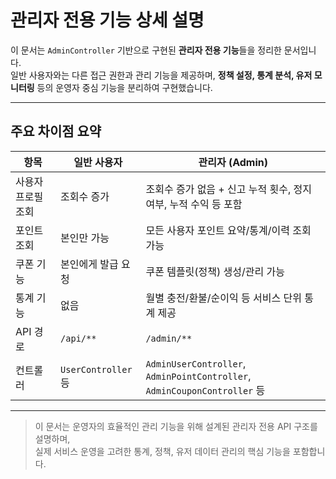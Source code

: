 #  관리자 전용 기능 상세 설명

이 문서는 `AdminController` 기반으로 구현된 **관리자 전용 기능**들을 정리한 문서입니다.  
일반 사용자와는 다른 접근 권한과 관리 기능을 제공하며, **정책 설정, 통계 분석, 유저 모니터링** 등의 운영자 중심 기능을 분리하여 구현했습니다.

---


##  주요 차이점 요약

| 항목         | 일반 사용자             | 관리자 (Admin)                                                              |
| ---------- | ------------------ | ------------------------------------------------------------------------ |
| 사용자 프로필 조회 | 조회수 증가             | 조회수 증가 없음 + 신고 누적 횟수, 정지 여부, 누적 수익 등 포함                                  |
| 포인트 조회     | 본인만 가능             | 모든 사용자 포인트 요약/통계/이력 조회 가능                                                |
| 쿠폰 기능      | 본인에게 발급 요청         | 쿠폰 템플릿(정책) 생성/관리 가능                                                      |
| 통계 기능      | 없음                 | 월별 충전/환불/순이익 등 서비스 단위 통계 제공                                              |
| API 경로     | `/api/**`          | `/admin/**`                                                              |
| 컨트롤러       | `UserController` 등 | `AdminUserController`, `AdminPointController`, `AdminCouponController` 등 |


---



> 이 문서는 운영자의 효율적인 관리 기능을 위해 설계된 관리자 전용 API 구조를 설명하며,  
> 실제 서비스 운영을 고려한 통계, 정책, 유저 데이터 관리의 핵심 기능을 포함합니다.

